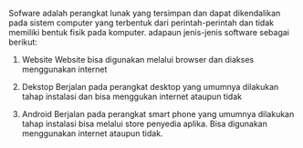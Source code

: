 Sofware adalah perangkat lunak yang tersimpan dan dapat dikendalikan pada sistem computer yang terbentuk dari perintah-perintah dan tidak memiliki bentuk fisik pada komputer. adapaun jenis-jenis software sebagai berikut:

1.	Website 
    Website bisa digunakan melalui browser dan diakses menggunakan internet


2.	Dekstop
    Berjalan pada perangkat desktop yang umumnya dilakukan tahap instalasi dan bisa menggukan internet ataupun tidak


3.	Android
    Berjalan pada perangkat smart phone yang umumnya dilakukan tahap instalasi bisa melalui store penyedia aplika. Bisa digunakan menggunakan internet ataupun tidak. 
